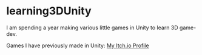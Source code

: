 # learning3DUnity
I am spending a year making various little games in Unity to learn 3D game-dev. 

Games I have previously made in Unity: [My Itch.io Profile](https://flyn-nick.itch.io/)
